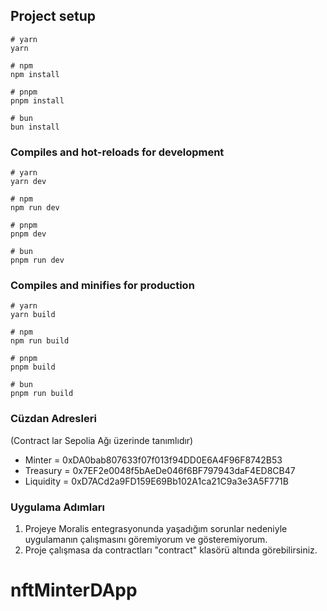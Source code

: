 ## Project setup

```
# yarn
yarn

# npm
npm install

# pnpm
pnpm install

# bun
bun install
```

### Compiles and hot-reloads for development

```
# yarn
yarn dev

# npm
npm run dev

# pnpm
pnpm dev

# bun
pnpm run dev
```

### Compiles and minifies for production

```
# yarn
yarn build

# npm
npm run build

# pnpm
pnpm build

# bun
pnpm run build
```

### Cüzdan Adresleri
(Contract lar Sepolia Ağı üzerinde tanımlıdır)
- Minter = 0xDA0bab807633f07f013f94DD0E6A4F96F8742B53
- Treasury = 0x7EF2e0048f5bAeDe046f6BF797943daF4ED8CB47
- Liquidity = 0xD7ACd2a9FD159E69Bb102A1ca21C9a3e3A5F771B


### Uygulama Adımları
1. Projeye Moralis entegrasyonunda yaşadığım sorunlar nedeniyle uygulamanın çalışmasını göremiyorum ve gösteremiyorum.
2. Proje çalışmasa da contractları "contract" klasörü altında görebilirsiniz. 


# nftMinterDApp
